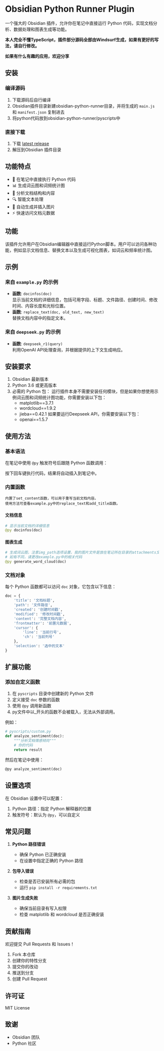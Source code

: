 # Obsidian Python Runner Plugin

一个强大的 Obsidian 插件，允许你在笔记中直接运行 Python 代码，实现文档分析、数据处理和图表生成等功能。

**本人完全不懂TypeScript，插件部分源码全部由Windsurf生成，如果有更好的写法，请自行修改。**

**如果有什么有趣的应用，欢迎分享**


## 安装
### 编译源码
1. 下载源码后自行编译
2. Obsidian插件目录新建obsidian-python-runner目录，并将生成的 `main.js` 和 `manifest.json` 复制进去
3. 将python代码放到obsidian-python-runner/pyscripts中

### 直接下载
1. 下载 [latest release](https://github.com/xiaodg/obsidian-python-runner/releases/latest)
2. 解压到Obsidian 插件目录

## 功能特点

- 🚀 在笔记中直接执行 Python 代码
- 📊 生成词云图和词频统计图
- 📝 分析文档结构和内容
- 🔍 智能文本处理
- 🎨 自动生成并插入图片
- ⚡ 快速访问文档元数据

## 功能
该插件允许用户在Obsidian编辑器中直接运行Python脚本。用户可以访问各种功能，例如显示文档信息、替换文本以及生成可视化图表，如词云和频率统计图。

## 示例
### 来自 `example.py` 的示例
- **函数**: `docinfos(doc)`  
  显示当前文档的详细信息，包括可用字段、标题、文件路径、创建时间、修改时间、内容长度和光标位置。
- **函数**: `replace_text(doc, old_text, new_text)`  
  替换文档内容中的指定文本。

### 来自 `deepseek.py` 的示例
- **函数**: `deepseek_r1(query)`  
  利用OpenAI API处理查询，并根据提供的上下文生成响应。


## 安装要求

1. Obsidian 最新版本
2. Python 3.6 或更高版本
3. 必需的 Python 包：
   运行插件本身不需要安装任何模块，但是如果你想使用示例词云图和词频统计图功能，你需要安装以下包：
   - matplotlib==3.7.1
   - wordcloud==1.9.2
   - jieba==0.42.1
   如果要运行Deepseek API，你需要安装以下包：
   - openai==1.5.7

## 使用方法

### 基本语法

在笔记中使用 `@py` 触发符号后跟随 Python 函数调用：


按下回车键执行代码，结果将自动插入到笔记中。

### 内置函数
    内置了set_content函数，可以用于重写当前文档内容。
    使用方法可查看example.py中的replace_text和add_title函数。

#### 文档信息

```python
# 显示当前文档的详细信息
@py docinfos(doc)
```
#### 图表生成

```python
# 生成词云图，注意img_path选项设置，我的图片文件是放在笔记所在目录的attachments文件夹下
# 如有不同，请更改example.py中的相关代码
@py generate_word_cloud(doc)

```

### 文档对象

每个 Python 函数都可以访问 `doc` 对象，它包含以下信息：

```python
doc = {
    'title': '文档标题',
    'path': '文件路径',
    'created': '创建时间戳',
    'modified': '修改时间戳',
    'content': '完整文档内容',
    'frontmatter': '前置元数据',
    'cursor': {
        'line': '当前行号',
        'ch': '当前列号'
    },
    'selection': '选中的文本'
}
```

## 扩展功能

### 添加自定义函数

1. 在 `pyscripts` 目录中创建新的 Python 文件
2. 定义接受 `doc` 参数的函数
3. 使用 `@py` 调用新函数
4. py文件中以_开头的函数不会被载入，无法从外部调用。

例如：

```python
# pyscripts/custom.py
def analyze_sentiment(doc):
    """分析文档情感倾向"""
    # 你的代码
    return result
```

然后在笔记中使用：
```markdown
@py analyze_sentiment(doc)
```



## 设置选项

在 Obsidian 设置中可以配置：

1. Python 路径：指定 Python 解释器的位置
2. 触发符号：默认为 `@py`，可以自定义

## 常见问题

1. **Python 路径错误**
   - 确保 Python 已正确安装
   - 在设置中指定正确的 Python 路径

2. **包导入错误**
   - 检查是否已安装所有必需的包
   - 运行 `pip install -r requirements.txt`

3. **图片生成失败**
   - 确保当前目录有写入权限
   - 检查 matplotlib 和 wordcloud 是否正确安装

## 贡献指南

欢迎提交 Pull Requests 和 Issues！

1. Fork 本仓库
2. 创建你的特性分支
3. 提交你的改动
4. 推送到分支
5. 创建 Pull Request

## 许可证

MIT License

## 致谢

- Obsidian 团队
- Python 社区


